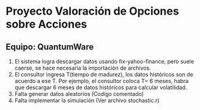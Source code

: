 # Proyecto Valoración de Opciones sobre Acciones

## Equipo: QuantumWare

1. El sistema logra descargar datos usando fix-yahoo-finance, pero suele caerse, se hace necesaria la importación de archivos.
2. El consultor ingresa T(tiempo de madurez), los datos históricos son de acuerdo a ese T. Por ejemplo, el consultor coloca T= 6 meses, habra que descargar 6 meses de datos históricos para calcular volatilidad.
3. Falta generar datos aleatorios (Codigo comentado)
4. Falta implementar la simulación (Ver archivo stochastic.r)
